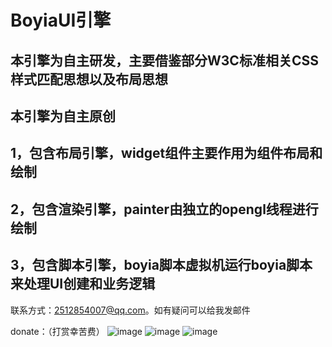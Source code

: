 # BoyiaUI引擎

## 本引擎为自主研发，主要借鉴部分W3C标准相关CSS样式匹配思想以及布局思想
## 本引擎为自主原创
## 1，包含布局引擎，widget组件主要作用为组件布局和绘制
## 2，包含渲染引擎，painter由独立的opengl线程进行绘制
## 3，包含脚本引擎，boyia脚本虚拟机运行boyia脚本来处理UI创建和业务逻辑

联系方式：2512854007@qq.com。如有疑问可以给我发邮件


donate：（打赏幸苦费）
![image](https://github.com/damonyan1985/MiniYan/blob/master/Donate/zfbzf.jpg)
![image](https://github.com/damonyan1985/MiniYan/blob/master/Donate/wxzf.jpg)
![image](https://github.com/damonyan1985/MiniYan/blob/master/Donate/zfbhb.jpg)
